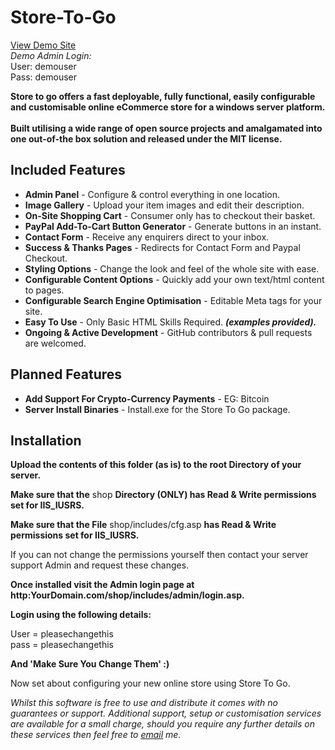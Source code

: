 Store-To-Go
===========

<a href='http://storetogo.net'>View Demo Site</a><br>
<i>Demo Admin Login:</i><br>
User: demouser<br>
Pass: demouser
<p><strong>Store to go offers a fast deployable, fully functional, easily configurable and customisable online eCommerce store for a windows server platform.<br><br>Built utilising a wide range of open source projects and amalgamated into one out-of-the box solution and released under the MIT license.</strong></p>

<h2>Included Features</h2>
<p><ul><li><strong>Admin Panel</strong> - Configure & control everything in one location.</li><li><strong>Image Gallery</strong> - Upload your item images and edit their description.</li><li><strong>On-Site Shopping Cart</strong> - Consumer only has to checkout their basket.</li><li><strong>PayPal Add-To-Cart Button Generator</strong> - Generate buttons in an instant.</li><li><strong>Contact Form</strong> - Receive any enquirers direct to your inbox.</li><li><strong>Success & Thanks Pages</strong> - Redirects for Contact Form and Paypal Checkout.</li><li><strong>Styling Options</strong> - Change the look and feel of the whole site with ease.</li><li><strong>Configurable Content Options</strong> - Quickly add your own text/html content to pages.</li><li><strong>Configurable Search Engine Optimisation</strong> - Editable Meta tags for your site.<li><strong>Easy To Use</strong> - Only Basic HTML Skills Required. <strong><i>(examples provided).</i></strong></li><li><strong>Ongoing & Active Development</strong> - GitHub contributors & pull requests are welcomed.</li></ul></p><h2>Planned Features</h2><p><ul><li><strong>Add Support For Crypto-Currency Payments</strong> - EG: Bitcoin</li><li><strong>Server Install Binaries</strong> - Install.exe for the Store To Go package.</li></ul></p>

<h2>Installation</h2>

<strong>Upload the contents of this folder (as is) to the root Directory of your server.</strong>

<strong>Make sure that the</strong> shop <strong>Directory (ONLY) has Read & Write permissions set for IIS_IUSRS.</strong>

<strong>Make sure that the File</strong> shop/includes/cfg.asp <strong>has Read & Write permissions set for IIS_IUSRS.</strong>

If you can not change the permissions yourself then contact your server support Admin and request these changes.

<strong>Once installed visit the Admin login page at http:YourDomain.com/shop/includes/admin/login.asp.</strong>

<strong>Login using the following details:</strong>

User = pleasechangethis<br>
pass = pleasechangethis

<strong>And 'Make Sure You Change Them' :)</strong>

Now set about configuring your new online store using Store To Go.

<p><i>Whilst this software is free to use and distribute it comes with no guarantees or support. Additional support, setup or customisation services are available for a small charge, should you require any further details on these services then feel free to <a href='mailto:markpleck@gmail.com'><u>email</u></a> me.</i></p>
